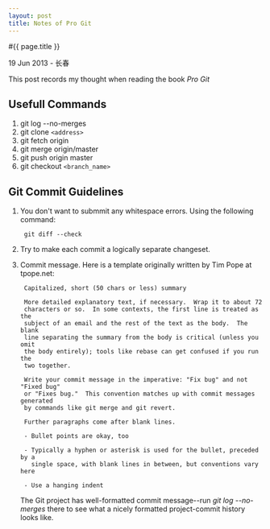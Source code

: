 ```yaml
---
layout: post
title: Notes of Pro Git
---
```


#{{ page.title }}

<p class="meta">19 Jun 2013 - 长春</p>

This post records my thought when reading the book *Pro Git*

## Usefull Commands

1. git log --no-merges
2. git clone `<address>`
3. git fetch origin
4. git merge origin/master
5. git push origin master
6. git checkout `<branch_name>`


## Git Commit Guidelines

1. You don't want to submmit any whitespace errors. Using the following command:

		git diff --check

2. Try to make each commit a logically separate changeset.
3. Commit message. Here is a template originally written by Tim Pope at tpope.net:

		Capitalized, short (50 chars or less) summary

		More detailed explanatory text, if necessary.  Wrap it to about 72
		characters or so.  In some contexts, the first line is treated as the
		subject of an email and the rest of the text as the body.  The blank
		line separating the summary from the body is critical (unless you omit
		the body entirely); tools like rebase can get confused if you run the
		two together.

		Write your commit message in the imperative: "Fix bug" and not "Fixed bug"
		or "Fixes bug."  This convention matches up with commit messages generated
		by commands like git merge and git revert.

		Further paragraphs come after blank lines.

		- Bullet points are okay, too

		- Typically a hyphen or asterisk is used for the bullet, preceded by a
		  single space, with blank lines in between, but conventions vary here

		- Use a hanging indent

	The Git project has well-formatted commit message--run *git log --no-merges* there
	to see what a nicely formatted project-commit history looks like.


		
		
